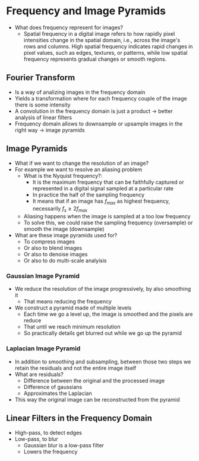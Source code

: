 # Frequency and Image Pyramids

- What does frequency represent for images?
  - Spatial frequency in a digital image refers to how rapidly pixel intensities change in the spatial domain, i.e., across the image's rows and columns. High spatial frequency indicates rapid changes in pixel values, such as edges, textures, or patterns, while low spatial frequency represents gradual changes or smooth regions.

## Fourier Transform

- Is a way of analizing images in the frequency domain
- Yields a transformation where for each frequency couple of the image there is some intensity
- A convolution in the frequency domain is just a product $\rightarrow$ better analysis of linear filters
- Frequency domain allows to downsample or upsample images in the right way $\rightarrow$ image pyramids

## Image Pyramids

- What if we want to change the resolution of an image?
- For example we want to resolve an aliasing problem
  - What is the Nyquist frequency?:
    - It is the maximum frequency that can be faithfully captured or represented in a digital signal sampled at a particular rate
    - In practice the half of the sampling frequency
    - It means that if an image has $f_{max}$ as highest frequency, necessarily $f_s \geq 2f_{max}$
  - Aliasing happens when the image is sampled at a too low frequency
  - To solve this, we could raise the sampling frequency (oversample) or smooth the image (downsample)
- What are these image pyramids used for?
  - To compress images
  - Or also to blend images
  - Or also to denoise images
  - Or also to do multi-scale analyisis

### Gaussian Image Pyramid

- We reduce the resolution of the image progressively, by also smoothing it
  - That means reducing the frequency
- We construct a pyramid made of multiple levels
  - Each time we go a level up, the image is smoothed and the pixels are reduce
  - That until we reach minimum resolution
  - So practically details get blurred out while we go up the pyramid

### Laplacian Image Pyramid

- In addition to smoothing and subsampling, between those two steps we retain the residuals and not the entire image itself
- What are residuals?
  - Difference between the original and the processed image
  - Difference of gaussians
  - Approximates the Laplacian
- This way the original image can be reconstructed from the pyramid

## Linear Filters in the Frequency Domain

- High-pass, to detect edges
- Low-pass, to blur
  - Gaussian blur is a low-pass filter
  - Lowers the frequency
